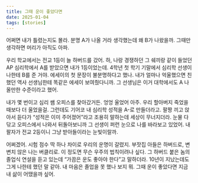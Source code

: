 ```yaml
---
title: 그때 운이 좋았다면
date: 2025-01-04
tags: [stories]
---
```


어쩌면 내가 틀렸는지도 몰라. 분명 A가 나올 거라 생각했는데 왜 B가 나왔을까. 그때만 생각하면 머리가 아직도 아파.

우리 학교에서는 전교 1등이 늘 하버드를 갔어. 하, 나랑 경쟁하던 그 쉐끼랑 같이 들었던 AP 심리학에서 A를 받았으면 내가 1등이었는데. 4학년 첫 학기 기말에서 심리학 선생이 나한테 B를 준 거야. 에세이의 첫 문장이 불분명하다고 했나. 내가 얼마나 억울했으면 친했던 역사 선생님한테 똑같은 에세이 보여줬다니까. 그 선생님은 이거 대학에서도 A 나올만한 수준이라고 했어.

내가 몇 번이고 심리 쌤 오피스를 찾아갔거든. 엉엉 울었어 아주. 우리 할아버지 죽었을 때보다 더 울었을걸. 그런데도 기어코 내 심리학 성적을 A-로 만들더라고. 팔짱 끼고 앉아서 듣다가 “성적은 이미 주어졌어”라고 조용히 말하는데 세상이 무너지더라. 눈물 다 닦고 오피스에서 나와서 뒤돌아보니까 그 선생이 퍼런 눈으로 나를 바라보고 있었어. 내 팔자가 전교 2등이니 그냥 받아들이라는 눈빛이랄까.

어쩌겠어. 시험 점수 딱 하나 차이로 우리의 운명이 갈렸지. 부잣집 아들은 하버드로, 변변치 않은 나는 버클리로. 이 정도면 무슨 우주의 법칙이려나 싶다. 그 하버드 붙은 놈의 졸업식 연설을 듣고 있는데 “가끔은 운도 좋아야 한다”고 말하더라. 10년이 지났는데도 그게 나한테 했던 말 같아. 내 마음은 졸업을 못 했나 보지 뭐. 그때 운이 좋았다면 지금 내 삶이 어땠을까 싶어.